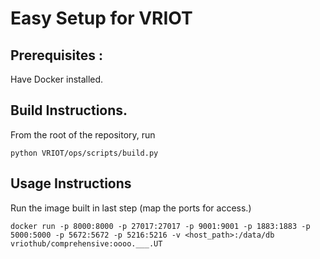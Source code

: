 # Easy Setup for VRIOT

## Prerequisites :

Have Docker installed.

## Build Instructions.

From the root of the repository, run

    python VRIOT/ops/scripts/build.py

## Usage Instructions

Run the image built in last step (map the ports for access.)

    docker run -p 8000:8000 -p 27017:27017 -p 9001:9001 -p 1883:1883 -p 5000:5000 -p 5672:5672 -p 5216:5216 -v <host_path>:/data/db vriothub/comprehensive:oooo.___.UT